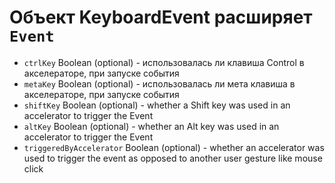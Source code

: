 # Объект KeyboardEvent расширяет `Event`

* `ctrlKey` Boolean (optional) - использовалась ли клавиша Control в акселераторе, при запуске события
* `metaKey` Boolean (optional) - использовалась ли мета клавиша в акселераторе, при запуске события
* `shiftKey` Boolean (optional) - whether a Shift key was used in an accelerator to trigger the Event
* `altKey` Boolean (optional) - whether an Alt key was used in an accelerator to trigger the Event
* `triggeredByAccelerator` Boolean (optional) - whether an accelerator was used to trigger the event as opposed to another user gesture like mouse click